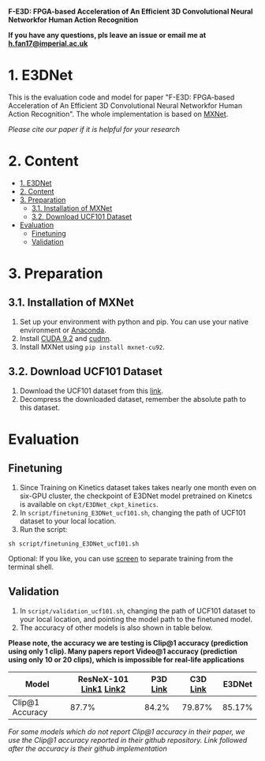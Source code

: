 **F-E3D: FPGA-based Acceleration of An Efficient 3D Convolutional Neural Networkfor Human Action Recognition**

**If you have any questions, pls leave an issue or email me at h.fan17@imperial.ac.uk**

# 1. E3DNet
This is the evaluation code and model for paper "F-E3D: FPGA-based Acceleration of An Efficient 3D Convolutional Neural Networkfor Human Action Recognition". The whole implementation is based on [MXNet](https://mxnet.apache.org/).

*Please cite our paper if it is helpful for your research*

# 2. Content
<!-- TOC -->

- [1. E3DNet](#1-e3dnet)
- [2. Content](#2-content)
- [3. Preparation](#3-preparation)
    - [3.1. Installation of MXNet](#31-installation-of-mxnet)
    - [3.2. Download UCF101 Dataset](#32-download-ucf101-dataset)
- [Evaluation](#evaluation)
    - [Finetuning](#finetuning)
    - [Validation](#validation)

<!-- /TOC -->

# 3. Preparation
## 3.1. Installation of MXNet

1. Set up your environment with python and pip. You can use your native environment or [Anaconda](https://www.anaconda.com/).
1. Install [CUDA 9.2](https://developer.nvidia.com/cuda-92-download-archive) and [cudnn](https://developer.nvidia.com/cudnn).
1. Install MXNet using `pip install mxnet-cu92`.

## 3.2. Download UCF101 Dataset
1. Download the UCF101 dataset from this [link](https://www.crcv.ucf.edu/data/UCF101.php).
1. Decompress the downloaded dataset, remember the absolute path to this dataset.

# Evaluation
## Finetuning
1. Since Training on Kinetics dataset takes takes nearly one month even on six-GPU cluster, the checkpoint of E3DNet model pretrained on Kinetcs is available on `ckpt/E3DNet_ckpt_kinetics`.
1. In `script/finetuning_E3DNet_ucf101.sh`, changing the path of UCF101 dataset to your local location.
1. Run the script:
```
sh script/finetuning_E3DNet_ucf101.sh
```
Optional: If you like, you can use [screen](https://www.rackaid.com/blog/linux-screen-tutorial-and-how-to/)  to separate training from the terminal shell.

## Validation
1. In `script/validation_ucf101.sh`, changing the path of UCF101 dataset to your local location, and pointing the model path to the finetuned model.
1. The accuracy of other models is also shown in table below. 

**Please note, the accuracy we are testing is Clip@1 accuracy (prediction using only 1 clip). Many papers report Video@1 accuracy (prediction using only 10 or 20 clips), which is impossible for real-life applications**


|   Model  |  ResNeX-101 [Link1](https://github.com/kenshohara/3D-ResNets-PyTorch/blob/master/README.md) [Link2]( https://github.com/kenshohara/3D-ResNets-PyTorch/issues/121) | P3D [Link](https://arxiv.org/pdf/1711.10305.pdf) | C3D [Link](https://github.com/hx173149/C3D-tensorflow) | E3DNet |
|---|---|---|---|---|
|Clip@1 Accuracy|  87.7% |  84.2% | 79.87% | 85.17% |


*For some models which do not report Clip@1 accuracy in their paper, we use the Clip@1 accuracy reported in their github repository. Link followed after the accuracy is their github implementation*
